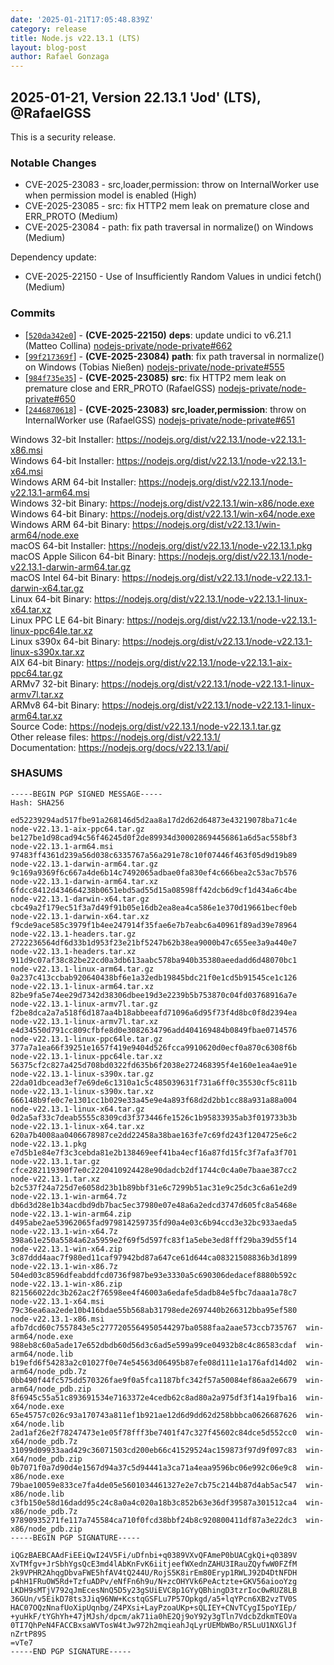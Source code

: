 ```yaml
---
date: '2025-01-21T17:05:48.839Z'
category: release
title: Node.js v22.13.1 (LTS)
layout: blog-post
author: Rafael Gonzaga
---
```


## 2025-01-21, Version 22.13.1 'Jod' (LTS), @RafaelGSS

This is a security release.

### Notable Changes

- CVE-2025-23083 - src,loader,permission: throw on InternalWorker use when permission model is enabled (High)
- CVE-2025-23085 - src: fix HTTP2 mem leak on premature close and ERR_PROTO (Medium)
- CVE-2025-23084 - path: fix path traversal in normalize() on Windows (Medium)

Dependency update:

- CVE-2025-22150 - Use of Insufficiently Random Values in undici fetch() (Medium)

### Commits

- \[[`520da342e0`](https://github.com/nodejs/node/commit/520da342e0)] - **(CVE-2025-22150)** **deps**: update undici to v6.21.1 (Matteo Collina) [nodejs-private/node-private#662](https://github.com/nodejs-private/node-private/pull/662)
- \[[`99f217369f`](https://github.com/nodejs/node/commit/99f217369f)] - **(CVE-2025-23084)** **path**: fix path traversal in normalize() on Windows (Tobias Nießen) [nodejs-private/node-private#555](https://github.com/nodejs-private/node-private/pull/555)
- \[[`984f735e35`](https://github.com/nodejs/node/commit/984f735e35)] - **(CVE-2025-23085)** **src**: fix HTTP2 mem leak on premature close and ERR_PROTO (RafaelGSS) [nodejs-private/node-private#650](https://github.com/nodejs-private/node-private/pull/650)
- \[[`2446870618`](https://github.com/nodejs/node/commit/2446870618)] - **(CVE-2025-23083)** **src,loader,permission**: throw on InternalWorker use (RafaelGSS) [nodejs-private/node-private#651](https://github.com/nodejs-private/node-private/pull/651)

Windows 32-bit Installer: https://nodejs.org/dist/v22.13.1/node-v22.13.1-x86.msi \
Windows 64-bit Installer: https://nodejs.org/dist/v22.13.1/node-v22.13.1-x64.msi \
Windows ARM 64-bit Installer: https://nodejs.org/dist/v22.13.1/node-v22.13.1-arm64.msi \
Windows 32-bit Binary: https://nodejs.org/dist/v22.13.1/win-x86/node.exe \
Windows 64-bit Binary: https://nodejs.org/dist/v22.13.1/win-x64/node.exe \
Windows ARM 64-bit Binary: https://nodejs.org/dist/v22.13.1/win-arm64/node.exe \
macOS 64-bit Installer: https://nodejs.org/dist/v22.13.1/node-v22.13.1.pkg \
macOS Apple Silicon 64-bit Binary: https://nodejs.org/dist/v22.13.1/node-v22.13.1-darwin-arm64.tar.gz \
macOS Intel 64-bit Binary: https://nodejs.org/dist/v22.13.1/node-v22.13.1-darwin-x64.tar.gz \
Linux 64-bit Binary: https://nodejs.org/dist/v22.13.1/node-v22.13.1-linux-x64.tar.xz \
Linux PPC LE 64-bit Binary: https://nodejs.org/dist/v22.13.1/node-v22.13.1-linux-ppc64le.tar.xz \
Linux s390x 64-bit Binary: https://nodejs.org/dist/v22.13.1/node-v22.13.1-linux-s390x.tar.xz \
AIX 64-bit Binary: https://nodejs.org/dist/v22.13.1/node-v22.13.1-aix-ppc64.tar.gz \
ARMv7 32-bit Binary: https://nodejs.org/dist/v22.13.1/node-v22.13.1-linux-armv7l.tar.xz \
ARMv8 64-bit Binary: https://nodejs.org/dist/v22.13.1/node-v22.13.1-linux-arm64.tar.xz \
Source Code: https://nodejs.org/dist/v22.13.1/node-v22.13.1.tar.gz \
Other release files: https://nodejs.org/dist/v22.13.1/ \
Documentation: https://nodejs.org/docs/v22.13.1/api/

### SHASUMS

```
-----BEGIN PGP SIGNED MESSAGE-----
Hash: SHA256

ed52239294ad517fbe91a268146d5d2aa8a17d2d62d64873e43219078ba71c4e  node-v22.13.1-aix-ppc64.tar.gz
be127be1d98cad94c56f46245d0f2de89934d300028694456861a6d5ac558bf3  node-v22.13.1-arm64.msi
97483ff4361d239a56d038c6335767a56a291e78c10f07446f463f05d9d19b89  node-v22.13.1-darwin-arm64.tar.gz
9c169a9369f6c667a4de6b14c7492065adbae0fa830ef4c666bea2c53ac7b576  node-v22.13.1-darwin-arm64.tar.xz
6fdcc8412d434664238b0651ebd5ad55d15a08598ff42dcb6d9cf1d434a6c4be  node-v22.13.1-darwin-x64.tar.gz
cbc49a2f179ec51f3a7d49f91b05e16db2ea8ea4ca586e1e370d19661becf0eb  node-v22.13.1-darwin-x64.tar.xz
f9cde9ace585c3979f1b4ee247914f35fae6e7b7eabc6a40961f89ad39e78964  node-v22.13.1-headers.tar.gz
2722236564df6d33b1d953f23e21bf5247b62b38ea9000b47c655ee3a9a440e7  node-v22.13.1-headers.tar.xz
911d9c07af38c82be22cd0a3db613aabc578ba940b35380aeedadd6d48070bc1  node-v22.13.1-linux-arm64.tar.gz
0a237c413ccbab920640438bf6e1a32edb19845bdc21f0e1cd5b91545ce1c126  node-v22.13.1-linux-arm64.tar.xz
82be9fa5e74ee29d7342d38306dbee19d3e2239b5b753870c04fd03768916a7e  node-v22.13.1-linux-armv7l.tar.gz
f2be8dca2a7a518f6d187aa4b18abbeeafd71096a6d95f73f4d8bc0f8d2394ea  node-v22.13.1-linux-armv7l.tar.xz
e4d34550d791cc809cfbfe8d0e3082634796add404169484b0849fbae0714576  node-v22.13.1-linux-ppc64le.tar.gz
377a7a1ea66f39251e1657f419e9404d526fcca9910620d0ecf0a870c6308f6b  node-v22.13.1-linux-ppc64le.tar.xz
56375cf2c827a425d708bd0322fd635b6f2038e272468395f4e160e1ea4ae91e  node-v22.13.1-linux-s390x.tar.gz
22da01dbcead3ef7e69de6c1310a1c5c485039631f731a6ff0c35530cf5c811b  node-v22.13.1-linux-s390x.tar.xz
666148b9fe0c7e1301cc1b029e33a45e9e4a893f68d2d2bb1cc88a931a88a004  node-v22.13.1-linux-x64.tar.gz
0d2a5af33c7deab5555c8309cd3f373446fe1526c1b95833935ab3f019733b3b  node-v22.13.1-linux-x64.tar.xz
620a7b4008aa0406678987ce2dd22458a38bae163fe7c69fd243f1204725e6c2  node-v22.13.1.pkg
e7d5b1e84e7f3c3cebda81e2b138469eef41ba4ecf16a87fd15fc3f7afa3f701  node-v22.13.1.tar.gz
cfce282119390f7e0c2220410924428e90dadcb2df1744c0c4a0e7baae387cc2  node-v22.13.1.tar.xz
b2c537f24a725d7e6058d23b1b89bbf31e6c7299b51ac31e9c25dc3c6a61e2d9  node-v22.13.1-win-arm64.7z
db6d3d28e1b34acdbd9db7bac5ec37980e07e48a6a2edcd3747d605fc8a5468e  node-v22.13.1-win-arm64.zip
d495abe2ae53962065fad979814259735fd90a4e03c6b94ccd3e32bc933aeda5  node-v22.13.1-win-x64.7z
398a61e250a5584a62a5959e2f69f5d597fc83f1a5ebe3ed8fff29ba39d55f14  node-v22.13.1-win-x64.zip
3c87ddd4aac7f980ed11caf97942bd87a647ce61d644ca08321508836b3d1899  node-v22.13.1-win-x86.7z
504ed03c8596dfeabddfcd0736f987be93e3330a5c690306dedacef8880b592c  node-v22.13.1-win-x86.zip
821566022dc3b262ac2f76598ee4f46003a6edafe5dadb84e5fbc7daaa1a78c7  node-v22.13.1-x64.msi
79c36ea6aa2ede10b416bdae55b568ab31798ede2697440b266312bba95ef580  node-v22.13.1-x86.msi
afb7dcd60c7557843e5c2777205564950544297ba0588faa2aae573ccb735767  win-arm64/node.exe
988eb8c60a5ade17e652dbdb60d56d3c6ad5e599a99ce04932b8c4c86583cdaf  win-arm64/node.lib
b19efd6f54283a2c01027f0e74e54563d06495b87efe08d111e1a176afd14d02  win-arm64/node_pdb.7z
0bb490f44fc575dd570326fae9f0a5fca1187bfc342f57a50084ef86aa2e6679  win-arm64/node_pdb.zip
8f6945c55a51c893691534e7163372e4cedb62c8ad80a2a975df3f14a19fba16  win-x64/node.exe
65e45757c026c93a170743a811ef1b921ae12d6d9dd62d258bbbca0626687626  win-x64/node.lib
2ad1af26e2f78247473e1e05f78fff3be7401f47c327f45602c84dce5d552cc0  win-x64/node_pdb.7z
31099d09933aad429c36071503cd200eb66c41529524ac159873f97d9f097c83  win-x64/node_pdb.zip
0b7071f0a7d90d4e1567d94a37c5d94441a3ca71a4eaa9596bc06e992c06e9c8  win-x86/node.exe
79bae10059e833ce7fa4de05e5601034461327e2e7cb75c2144b87d4ab5ac547  win-x86/node.lib
c3fb150e58d16dadd95c24c8a0a4c020a18b3c852b63e36df39587a301512ca4  win-x86/node_pdb.7z
97890935271fe117a745584ca710f0fcd38bbf24b8c920800411df87a3e22dc3  win-x86/node_pdb.zip
-----BEGIN PGP SIGNATURE-----

iQGzBAEBCAAdFiEEiQwI24V5Fi/uDfnbi+q0389VXvQFAmeP0bUACgkQi+q0389V
XvTMfgv+JrSbhYgsQcE3md4lAbKnFvK6iitjeefWXednZAHU3IRauZQyfwW0FZfM
2k9VPHR2AhqgDbvaFWE5hfAV4tQ244U/RojS5K8irEm80Eryp1RWLJ92D4DtNFDH
p4hH1FRuOW5Rd+TzfuADPv/eNfFn6h9u/N+zcOHYVk6PeActzte+GKV56aiooYzg
LKDH9sMTjV792qJmEcesNnQ5D5y23gSUiEVC8p1GYyQBhingD3tzrIoc0wRUZ8LB
36GUn/v5EikD78ts3Jiq96NW+KcstqGSFLu7P57Opkgd/a5+lqYPcn6XB2vzTV0S
HAC07OQzNnafUoXipUqnbg/Z4PXsi+LayPzoaUKp+sQLIEY+CNvTCygI5poYIEp/
+yuHkF/tYGhYh+47jMJsh/dpcm/ak71ia0hE2Qj9oY92y3gTln7VdcbZdkmTEOVa
0TI7QhPeN4FACCBxsaWVTosW4tJw972h2mqieahJqLyrUEMbWBo/R5LuU1NXGlJf
nZrtP89S
=vTe7
-----END PGP SIGNATURE-----
```
